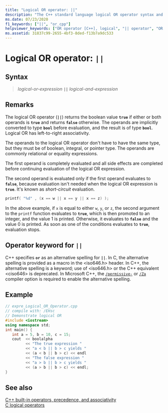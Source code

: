 ```yaml
---
title: "Logical OR operator: ||"
description: "The C++ standard language logical OR operator syntax and use."
ms.date: 07/23/2020
f1_keywords: ["||", "or_cpp"]
helpviewer_keywords: ["OR operator [C++], logical", "|| operator", "OR operator", "logical OR operator"]
ms.assetid: 31837c99-2655-4bf3-8ded-f13b7a9dc533
---
```

# Logical OR operator: `||`

## Syntax

> *logical-or-expression* **`||`** *logical-and-expression*

## Remarks

The logical OR operator (**`||`**) returns the boolean value **`true`** if either or both operands is **`true`** and returns **`false`** otherwise. The operands are implicitly converted to type **`bool`** before evaluation, and the result is of type **`bool`**. Logical OR has left-to-right associativity.

The operands to the logical OR operator don't have to have the same type, but they must be of boolean, integral, or pointer type. The operands are commonly relational or equality expressions.

The first operand is completely evaluated and all side effects are completed before continuing evaluation of the logical OR expression.

The second operand is evaluated only if the first operand evaluates to **`false`**, because evaluation isn't needed when the logical OR expression is **`true`**. It's known as *short-circuit* evaluation.

```cpp
printf( "%d" , (x == w || x == y || x == z) );
```

In the above example, if `x` is equal to either `w`, `y`, or `z`, the second argument to the `printf` function evaluates to **`true`**, which is then promoted to an integer, and the value 1 is printed. Otherwise, it evaluates to **`false`** and the value 0 is printed. As soon as one of the conditions evaluates to **`true`**, evaluation stops.

## Operator keyword for `||`

C++ specifies **`or`** as an alternative spelling for **`||`**. In C, the alternative spelling is provided as a macro in the \<iso646.h> header. In C++, the alternative spelling is a keyword; use of \<iso646.h> or the C++ equivalent \<ciso646> is deprecated. In Microsoft C++, the [`/permissive-`](../build/reference/permissive-standards-conformance.md) or [`/Za`](../build/reference/za-ze-disable-language-extensions.md) compiler option is required to enable the alternative spelling.

## Example

```cpp
// expre_Logical_OR_Operator.cpp
// compile with: /EHsc
// Demonstrate logical OR
#include <iostream>
using namespace std;
int main() {
   int a = 5, b = 10, c = 15;
   cout  << boolalpha
         << "The true expression "
         << "a < b || b > c yields "
         << (a < b || b > c) << endl
         << "The false expression "
         << "a > b || b > c yields "
         << (a > b || b > c) << endl;
}
```

## See also

[C++ built-in operators, precedence, and associativity](cpp-built-in-operators-precedence-and-associativity.md)<br/>
[C logical operators](../c-language/c-logical-operators.md)
